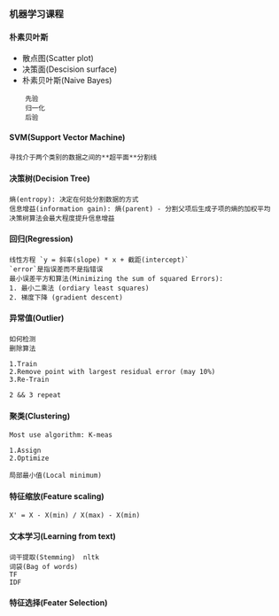 ### 机器学习课程

#### 朴素贝叶斯

- 散点图(Scatter plot)
- 决策面(Descision surface)
- 朴素贝叶斯(Naive Bayes)
```
    先验
    归一化
    后验
```

#### SVM(Support Vector Machine)

```
寻找介于两个类别的数据之间的**超平面**分割线
```

#### 决策树(Decision Tree)

```
熵(entropy): 决定在何处分割数据的方式
信息增益(information gain): 熵(parent) - 分割父项后生成子项的熵的加权平均
决策树算法会最大程度提升信息增益
```

#### 回归(Regression)

```
线性方程 `y = 斜率(slope) * x + 截距(intercept)`
`error`是指误差而不是指错误
最小误差平方和算法(Minimizing the sum of squared Errors):
1. 最小二乘法 (ordiary least squares)
2. 梯度下降 (gradient descent)
```

#### 异常值(Outlier)

```
如何检测
删除算法

1.Train
2.Remove point with largest residual error (may 10%)
3.Re-Train

2 && 3 repeat

```

#### 聚类(Clustering)

```
Most use algorithm: K-meas

1.Assign
2.Optimize

局部最小值(Local minimum)

```


#### 特征缩放(Feature scaling)


```
X' = X - X(min) / X(max) - X(min)
```

#### 文本学习(Learning from text)

```
词干提取(Stemming)  nltk
词袋(Bag of words)
TF
IDF
```

#### 特征选择(Feater Selection)

```

```


















